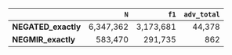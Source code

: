 |                     |       `N` |      `f1` |   `adv_total` |
|:--------------------|----------:|----------:|--------------:|
| **NEGATED_exactly** | 6,347,362 | 3,173,681 |        44,378 |
| **NEGMIR_exactly**  |   583,470 |   291,735 |           862 |